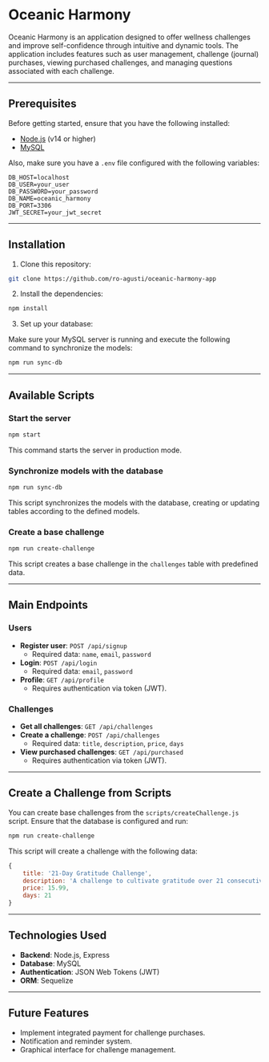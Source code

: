 
# Oceanic Harmony

Oceanic Harmony is an application designed to offer wellness challenges and improve self-confidence through intuitive and dynamic tools. The application includes features such as user management, challenge (journal) purchases, viewing purchased challenges, and managing questions associated with each challenge.

---

## Prerequisites

Before getting started, ensure that you have the following installed:

- [Node.js](https://nodejs.org/) (v14 or higher)
- [MySQL](https://www.mysql.com/)

Also, make sure you have a `.env` file configured with the following variables:

```
DB_HOST=localhost
DB_USER=your_user
DB_PASSWORD=your_password
DB_NAME=oceanic_harmony
DB_PORT=3306
JWT_SECRET=your_jwt_secret
```

---

## Installation

1. Clone this repository:

```bash
git clone https://github.com/ro-agusti/oceanic-harmony-app
```

2. Install the dependencies:

```bash
npm install
```

3. Set up your database:

Make sure your MySQL server is running and execute the following command to synchronize the models:

```bash
npm run sync-db
```

---

## Available Scripts

### Start the server

```bash
npm start
```

This command starts the server in production mode.

### Synchronize models with the database

```bash
npm run sync-db
```

This script synchronizes the models with the database, creating or updating tables according to the defined models.

### Create a base challenge

```bash
npm run create-challenge
```

This script creates a base challenge in the `challenges` table with predefined data.

---

## Main Endpoints

### Users

- **Register user**: `POST /api/signup`
  - Required data: `name`, `email`, `password`
- **Login**: `POST /api/login`
  - Required data: `email`, `password`
- **Profile**: `GET /api/profile`
  - Requires authentication via token (JWT).

### Challenges

- **Get all challenges**: `GET /api/challenges`
- **Create a challenge**: `POST /api/challenges`
  - Required data: `title`, `description`, `price`, `days`
- **View purchased challenges**: `GET /api/purchased`
  - Requires authentication via token (JWT).

---

## Create a Challenge from Scripts

You can create base challenges from the `scripts/createChallenge.js` script. Ensure that the database is configured and run:

```bash
npm run create-challenge
```

This script will create a challenge with the following data:

```javascript
{
    title: '21-Day Gratitude Challenge',
    description: 'A challenge to cultivate gratitude over 21 consecutive days.',
    price: 15.99,
    days: 21
}
```

---

## Technologies Used

- **Backend**: Node.js, Express
- **Database**: MySQL
- **Authentication**: JSON Web Tokens (JWT)
- **ORM**: Sequelize

---

## Future Features

- Implement integrated payment for challenge purchases.
- Notification and reminder system.
- Graphical interface for challenge management.
